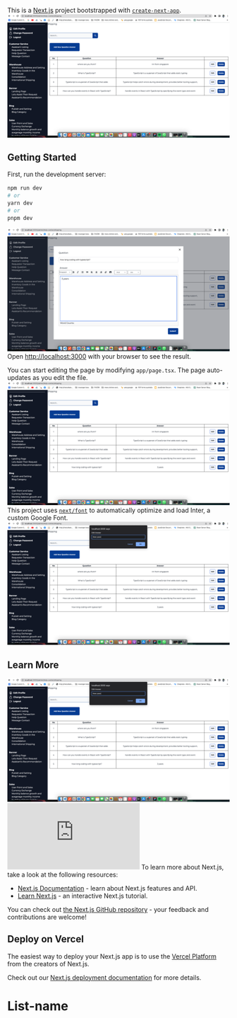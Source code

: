 This is a [Next.js](https://nextjs.org/) project bootstrapped with [`create-next-app`](https://github.com/vercel/next.js/tree/canary/packages/create-next-app).
![code](https://github.com/fredoananda/List-name/blob/main/Screenshot%202023-07-13%20at%2011.40.59.png)
## Getting Started

First, run the development server:

```bash
npm run dev
# or
yarn dev
# or
pnpm dev
```
![code](https://github.com/fredoananda/List-name/blob/main/Screenshot%202023-07-13%20at%2011.41.50.png)
Open [http://localhost:3000](http://localhost:3000) with your browser to see the result.

You can start editing the page by modifying `app/page.tsx`. The page auto-updates as you edit the file.
![code](https://github.com/fredoananda/List-name/blob/main/Screenshot%202023-07-13%20at%2011.41.59.png)
This project uses [`next/font`](https://nextjs.org/docs/basic-features/font-optimization) to automatically optimize and load Inter, a custom Google Font.
![code](https://github.com/fredoananda/List-name/blob/main/Screenshot%202023-07-13%20at%2011.43.51.png)
## Learn More
![code](https://github.com/fredoananda/List-name/blob/main/Screenshot%202023-07-13%20at%2011.43.51.png)
![code](https://github.com/fredoananda/List-name/edit/main/README.md#:~:text=Screenshot%202023-,%2D,-07%2D13%20at%2011.41.50)
To learn more about Next.js, take a look at the following resources:

- [Next.js Documentation](https://nextjs.org/docs) - learn about Next.js features and API.
- [Learn Next.js](https://nextjs.org/learn) - an interactive Next.js tutorial.

You can check out [the Next.js GitHub repository](https://github.com/vercel/next.js/) - your feedback and contributions are welcome!

## Deploy on Vercel

The easiest way to deploy your Next.js app is to use the [Vercel Platform](https://vercel.com/new?utm_medium=default-template&filter=next.js&utm_source=create-next-app&utm_campaign=create-next-app-readme) from the creators of Next.js.

Check out our [Next.js deployment documentation](https://nextjs.org/docs/deployment) for more details.
# List-name
